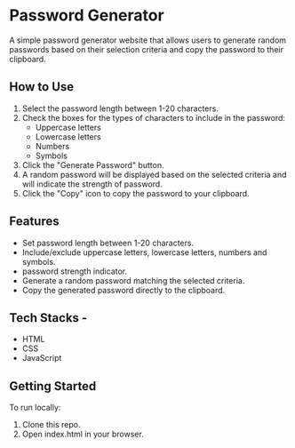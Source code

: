 # Password Generator

A simple password generator website that allows users to generate random passwords based on their selection criteria and copy the password to their clipboard.

## How to Use

1. Select the password length between 1-20 characters.
2. Check the boxes for the types of characters to include in the password:
   - Uppercase letters
   - Lowercase letters 
   - Numbers
   - Symbols
3. Click the "Generate Password" button.
4. A random password will be displayed based on the selected criteria and will indicate the strength of password.
5. Click the "Copy" icon to copy the password to your clipboard.

## Features

- Set password length between 1-20 characters.
- Include/exclude uppercase letters, lowercase letters, numbers and symbols.
- password strength indicator.
- Generate a random password matching the selected criteria.
- Copy the generated password directly to the clipboard.

## Tech Stacks -

- HTML
- CSS
- JavaScript

## Getting Started

To run locally:

1. Clone this repo.
2. Open index.html in your browser.

